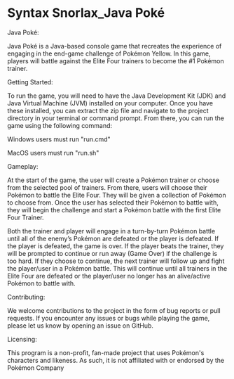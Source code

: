 # Syntax Snorlax_Java Poké

Java Poké:

Java Poké is a Java-based console game that recreates the experience of engaging in the end-game challenge of Pokémon Yellow. In this game, players will battle against the Elite Four trainers to become the #1 Pokémon trainer.

Getting Started:

To run the game, you will need to have the Java Development Kit (JDK) and Java Virtual Machine (JVM) installed on your computer. Once you have these installed, you can extract the zip file and navigate to the project directory in your terminal or command prompt. From there, you can run the game using the following command:

Windows users must run "run.cmd"

MacOS users must run "run.sh"

Gameplay:

At the start of the game, the user will create a Pokémon trainer or choose from the selected pool of trainers. From there, users will choose their Pokémon to battle the Elite Four. They will be given a collection of Pokémon to choose from. Once the user has selected their Pokémon to battle with, they will begin the challenge and start a Pokémon battle with the first Elite Four Trainer.

Both the trainer and player will engage in a turn-by-turn Pokémon battle until all of the enemy’s Pokémon are defeated or the player is defeated. If the player is defeated, the game is over. If the player beats the trainer, they will be prompted to continue or run away (Game Over) if the challenge is too hard. If they choose to continue, the next trainer will follow up and fight the player/user in a Pokémon battle. This will continue until all trainers in the Elite Four are defeated or the player/user no longer has an alive/active Pokémon to battle with.

Contributing:

We welcome contributions to the project in the form of bug reports or pull requests. If you encounter any issues or bugs while playing the game, please let us know by opening an issue on GitHub.

Licensing:

This program is a non-profit, fan-made project that uses Pokémon's characters and likeness. As such, it is not affiliated with or endorsed by the Pokémon Company
